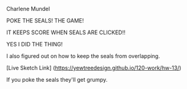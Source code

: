 Charlene Mundel

POKE THE SEALS!
THE GAME!

IT KEEPS SCORE WHEN SEALS ARE CLICKED!!

YES I DID THE THING!

I also figured out on how to keep the seals from overlapping.

[Live Sketch Link] (https://yewtreedesign.github.io/120-work/hw-13/)

If you poke the seals they'll get grumpy.
